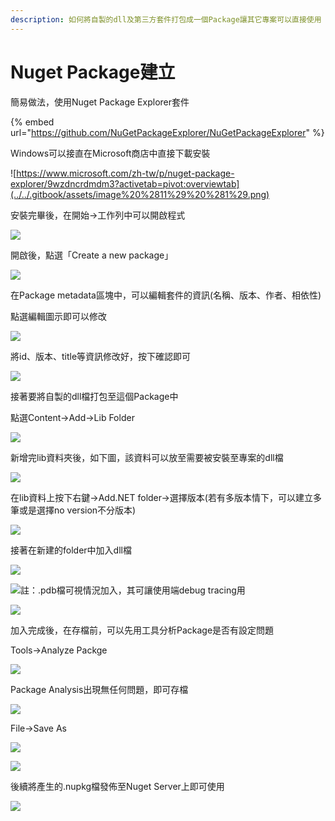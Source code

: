```yaml
---
description: 如何將自製的dll及第三方套件打包成一個Package讓其它專案可以直接使用
---
```


# Nuget Package建立

簡易做法，使用Nuget Package Explorer套件

{% embed url="https://github.com/NuGetPackageExplorer/NuGetPackageExplorer" %}

Windows可以接直在Microsoft商店中直接下載安裝

![https://www.microsoft.com/zh-tw/p/nuget-package-explorer/9wzdncrdmdm3?activetab=pivot:overviewtab](../../.gitbook/assets/image%20%2811%29%20%281%29.png)

安裝完畢後，在開始→工作列中可以開啟程式

![](../../.gitbook/assets/image%20%2824%29%20%282%29.png)

開啟後，點選「Create a new package」

![](../../.gitbook/assets/image%20%28192%29%20%281%29.png)

在Package metadata區塊中，可以編輯套件的資訊\(名稱、版本、作者、相依性\)

點選編輯圖示即可以修改

![](../../.gitbook/assets/image%20%2861%29.png)

將id、版本、title等資訊修改好，按下確認即可

![](../../.gitbook/assets/image%20%2877%29%20%281%29.png)

接著要將自製的dll檔打包至這個Package中

點選Content→Add→Lib Folder

![](../../.gitbook/assets/image%20%289%29%20%281%29.png)

新增完lib資料夾後，如下圖，該資料可以放至需要被安裝至專案的dll檔

![](../../.gitbook/assets/image%20%2844%29%20%281%29.png)

在lib資料上按下右鍵→Add.NET folder→選擇版本\(若有多版本情下，可以建立多筆或是選擇no version不分版本\)

![](../../.gitbook/assets/image%20%2878%29%20%281%29.png)

接著在新建的folder中加入dll檔

![](../../.gitbook/assets/image%20%2832%29%20%281%29.png)

![&#x8A3B;&#xFF1A;.pdb&#x6A94;&#x53EF;&#x8996;&#x60C5;&#x6CC1;&#x52A0;&#x5165;&#xFF0C;&#x5176;&#x53EF;&#x8B93;&#x4F7F;&#x7528;&#x7AEF;debug tracing&#x7528;](../../.gitbook/assets/image%20%28102%29%20%282%29.png)

![](../../.gitbook/assets/image%20%28149%29%20%281%29.png)

加入完成後，在存檔前，可以先用工具分析Package是否有設定問題

Tools→Analyze Packge

![](../../.gitbook/assets/image%20%2882%29%20%281%29.png)

Package Analysis出現無任何問題，即可存檔

![](../../.gitbook/assets/image%20%28154%29%20%282%29.png)

File→Save As

![](../../.gitbook/assets/image%20%286%29%20%281%29.png)

![](../../.gitbook/assets/image%20%2899%29%20%281%29.png)

後續將產生的.nupkg檔發佈至Nuget Server上即可使用

![](../../.gitbook/assets/image%20%2866%29.png)

